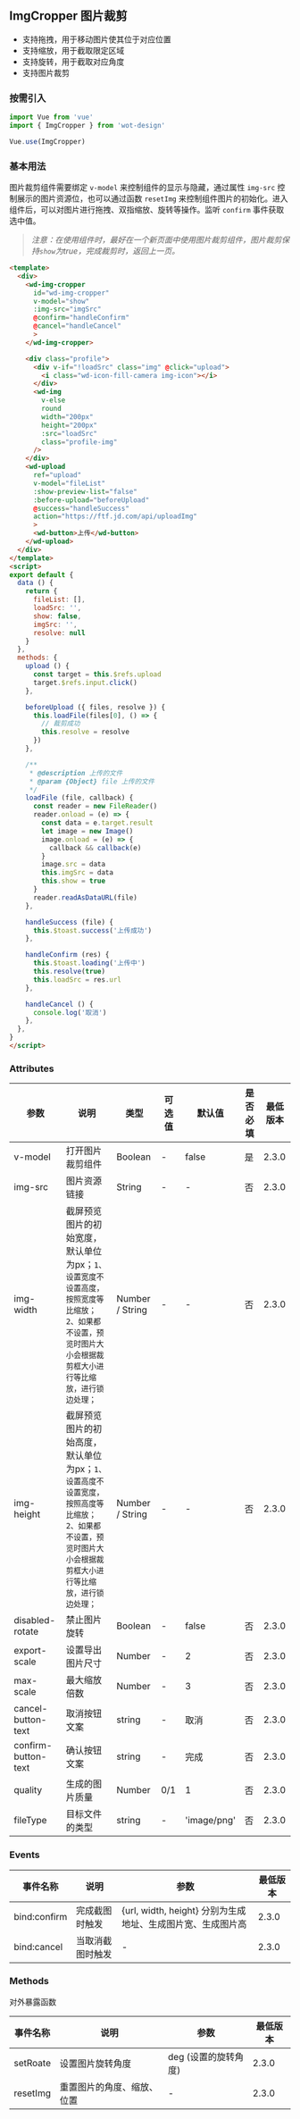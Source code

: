 ## ImgCropper 图片裁剪

- 支持拖拽，用于移动图片使其位于对应位置
- 支持缩放，用于截取限定区域
- 支持旋转，用于截取对应角度
- 支持图片裁剪

### 按需引入

```javascript
import Vue from 'vue'
import { ImgCropper } from 'wot-design'

Vue.use(ImgCropper)
```

### 基本用法

图片裁剪组件需要绑定 `v-model` 来控制组件的显示与隐藏，通过属性 `img-src` 控制展示的图片资源位，也可以通过函数 `resetImg` 来控制组件图片的初始化。进入组件后，可以对图片进行拖拽、双指缩放、旋转等操作。监听 `confirm` 事件获取选中值。

> *注意：在使用组件时，最好在一个新页面中使用图片裁剪组件，图片裁剪保持`show`为true，完成裁剪时，返回上一页。*

```html
<template>
  <div>
    <wd-img-cropper
      id="wd-img-cropper"
      v-model="show"
      :img-src="imgSrc"
      @confirm="handleConfirm"
      @cancel="handleCancel"
      >
    </wd-img-cropper>

    <div class="profile">
      <div v-if="!loadSrc" class="img" @click="upload">
        <i class="wd-icon-fill-camera img-icon"></i>
      </div>
      <wd-img
        v-else
        round
        width="200px"
        height="200px"
        :src="loadSrc"
        class="profile-img"
      />
    </div>
    <wd-upload
      ref="upload"
      v-model="fileList"
      :show-preview-list="false"
      :before-upload="beforeUpload"
      @success="handleSuccess"
      action="https://ftf.jd.com/api/uploadImg"
      >
      <wd-button>上传</wd-button>
    </wd-upload>
  </div>
</template>
<script>
export default {
  data () {
    return {
      fileList: [],
      loadSrc: '',
      show: false,
      imgSrc: '',
      resolve: null
    }
  },
  methods: {
    upload () {
      const target = this.$refs.upload
      target.$refs.input.click()
    },

    beforeUpload ({ files, resolve }) {
      this.loadFile(files[0], () => {
        // 裁剪成功
        this.resolve = resolve
      })
    },

    /**
     * @description 上传的文件
     * @param {Object} file 上传的文件
     */
    loadFile (file, callback) {
      const reader = new FileReader()
      reader.onload = (e) => {
        const data = e.target.result
        let image = new Image()
        image.onload = (e) => {
          callback && callback(e)
        }
        image.src = data
        this.imgSrc = data
        this.show = true
      }
      reader.readAsDataURL(file)
    },

    handleSuccess (file) {
      this.$toast.success('上传成功')
    },

    handleConfirm (res) {
      this.$toast.loading('上传中')
      this.resolve(true)
      this.loadSrc = res.url
    },

    handleCancel () {
      console.log('取消')
    },
  },
}
</script>
```

### Attributes

| 参数      | 说明                                 | 类型      | 可选值       | 默认值   |  是否必填 | 最低版本 |
|---------- |------------------------------------ |---------- |------------- |-------- |-------- |-------- |
| v-model | 打开图片裁剪组件 | Boolean | - | false | 是 |2.3.0|
| img-src | 图片资源链接 | String | - | - | 否 |2.3.0|
| img-width | 截屏预览图片的初始宽度，默认单位为px；`1、设置宽度不设置高度，按照宽度等比缩放；2、如果都不设置，预览时图片大小会根据裁剪框大小进行等比缩放，进行锁边处理；` | Number / String | - | - | 否 |2.3.0|
| img-height | 截屏预览图片的初始高度，默认单位为px；`1、设置高度不设置宽度，按照高度等比缩放；2、如果都不设置，预览时图片大小会根据裁剪框大小进行等比缩放，进行锁边处理；` | Number / String | - | - | 否 |2.3.0|
| disabled-rotate | 禁止图片旋转 | Boolean | - | false | 否 |2.3.0|
| export-scale | 设置导出图片尺寸 | Number | - | 2 | 否 |2.3.0|
| max-scale | 最大缩放倍数 | Number | - | 3 | 否 |2.3.0|
| cancel-button-text | 取消按钮文案 | string | - | 取消 | 否 |2.3.0|
| confirm-button-text | 确认按钮文案 | string | - | 完成 | 否 |2.3.0|
| quality | 生成的图片质量 | Number | 0/1 | 1 | 否 |2.3.0|
| fileType | 目标文件的类型 | string | - | 'image/png'| 否  |2.3.0|

### Events

| 事件名称      | 说明                                 | 参数     | 最低版本 |
|------------- |------------------------------------ |--------- |-------- |
| bind:confirm | 完成截图时触发 | {url, width, height} 分别为生成地址、生成图片宽、生成图片高|2.3.0|
| bind:cancel | 当取消截图时触发 | - |2.3.0|

### Methods

对外暴露函数

| 事件名称      | 说明                                 | 参数     | 最低版本 |
|------------- |------------------------------------ |--------- |-------- |
| setRoate | 设置图片旋转角度 | deg (设置的旋转角度)|2.3.0|
| resetImg | 重置图片的角度、缩放、位置 | - |2.3.0|
